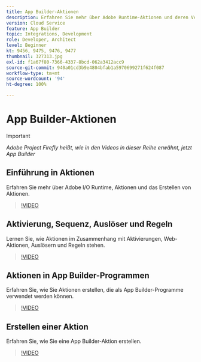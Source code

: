 ```yaml
---
title: App Builder-Aktionen
description: Erfahren Sie mehr über Adobe Runtime-Aktionen und deren Verwendung in App Builder-Programmen.
version: Cloud Service
feature: App Builder
topic: Integrations, Development
role: Developer, Architect
level: Beginner
kt: 9456, 9475, 9476, 9477
thumbnail: 327313.jpg
exl-id: f1a67f80-7366-4337-8bcd-062a3412acc9
source-git-commit: 940a01cd3b9e4804bfab1a5970699271f624f087
workflow-type: tm+mt
source-wordcount: '94'
ht-degree: 100%

---
```


# App Builder-Aktionen

>[!IMPORTANT]
>
> _Adobe Project Firefly heißt, wie in den Videos in dieser Reihe erwähnt, jetzt App Builder_

## Einführung in Aktionen

Erfahren Sie mehr über Adobe I/O Runtime, Aktionen und das Erstellen von Aktionen.

>[!VIDEO](https://video.tv.adobe.com/v/339192/?quality=12&learn=on)

## Aktivierung, Sequenz, Auslöser und Regeln

Lernen Sie, wie Aktionen im Zusammenhang mit Aktivierungen, Web-Aktionen, Auslösern und Regeln stehen.

>[!VIDEO](https://video.tv.adobe.com/v/339193/?quality=12&learn=on)

## Aktionen in App Builder-Programmen

Erfahren Sie, wie Sie Aktionen erstellen, die als App Builder-Programme verwendet werden können.

>[!VIDEO](https://video.tv.adobe.com/v/339194/?quality=12&learn=on)

## Erstellen einer Aktion

Erfahren Sie, wie Sie eine App Builder-Aktion erstellen.

>[!VIDEO](https://video.tv.adobe.com/v/339195/?quality=12&learn=on)
